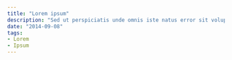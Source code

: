 ```yaml
---
title: "Lorem ipsum"
description: "Sed ut perspiciatis unde omnis iste natus error sit voluptatem"
date: "2014-09-08"
tags:
- Lorem
- Ipsum
---
```


